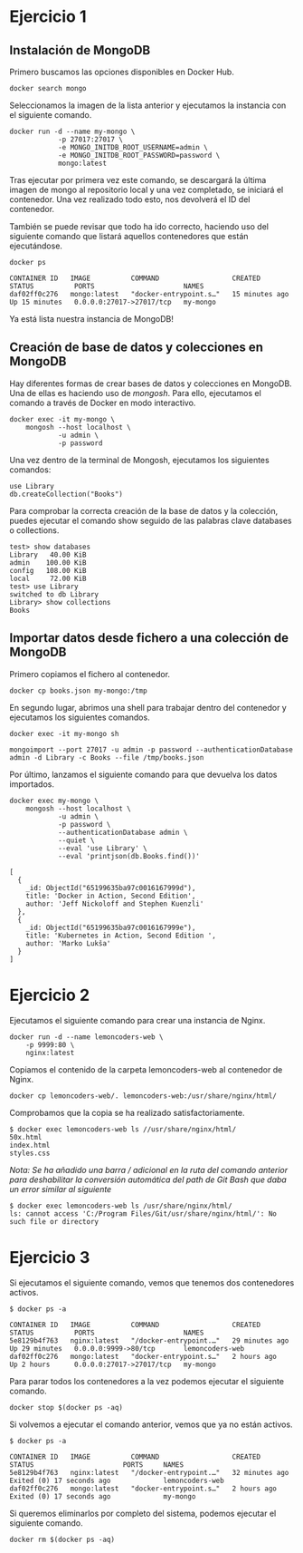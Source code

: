 # Ejercicio 1

## Instalación de MongoDB
Primero buscamos las opciones disponibles en Docker Hub.
```
docker search mongo
```

Seleccionamos la imagen de la lista anterior y ejecutamos la instancia con el siguiente comando.
```
docker run -d --name my-mongo \
            -p 27017:27017 \
            -e MONGO_INITDB_ROOT_USERNAME=admin \
            -e MONGO_INITDB_ROOT_PASSWORD=password \
            mongo:latest
```

Tras ejecutar por primera vez este comando, se descargará la última imagen de mongo al repositorio local y una vez completado, se iniciará el contenedor. Una vez realizado todo esto, nos devolverá el ID del contenedor.

También se puede revisar que todo ha ido correcto, haciendo uso del siguiente comando que listará aquellos contenedores que están ejecutándose.
```
docker ps
```
```shell
CONTAINER ID   IMAGE          COMMAND                  CREATED          STATUS          PORTS                      NAMES
daf02ff0c276   mongo:latest   "docker-entrypoint.s…"   15 minutes ago   Up 15 minutes   0.0.0.0:27017->27017/tcp   my-mongo
```

Ya está lista nuestra instancia de MongoDB!

## Creación de base de datos y colecciones en MongoDB

Hay diferentes formas de crear bases de datos y colecciones en MongoDB. Una de ellas es haciendo uso de *mongosh*. Para ello, ejecutamos el comando a través de Docker en modo interactivo.
```
docker exec -it my-mongo \
    mongosh --host localhost \
            -u admin \
            -p password
```
Una vez dentro de la terminal de Mongosh, ejecutamos los siguientes comandos:
```
use Library
db.createCollection("Books")
```
Para comprobar la correcta creación de la base de datos y la colección, puedes ejecutar el comando show seguido de las palabras clave databases o collections.
```shell
test> show databases
Library   40.00 KiB
admin    100.00 KiB
config   108.00 KiB
local     72.00 KiB
test> use Library
switched to db Library
Library> show collections
Books
```


## Importar datos desde fichero a una colección de MongoDB
Primero copiamos el fichero al contenedor.
```
docker cp books.json my-mongo:/tmp
```
En segundo lugar, abrimos una shell para trabajar dentro del contenedor y ejecutamos los siguientes comandos.
```
docker exec -it my-mongo sh

mongoimport --port 27017 -u admin -p password --authenticationDatabase admin -d Library -c Books --file /tmp/books.json
```

Por último, lanzamos el siguiente comando para que devuelva los datos importados.

```
docker exec my-mongo \
    mongosh --host localhost \
            -u admin \
            -p password \
            --authenticationDatabase admin \
            --quiet \
            --eval 'use Library' \
            --eval 'printjson(db.Books.find())'
```
```shell
[
  {
    _id: ObjectId("65199635ba97c0016167999d"),
    title: 'Docker in Action, Second Edition',
    author: 'Jeff Nickoloff and Stephen Kuenzli'
  },
  {
    _id: ObjectId("65199635ba97c0016167999e"),
    title: 'Kubernetes in Action, Second Edition ',
    author: 'Marko Lukša'
  }
]
```

# Ejercicio 2
Ejecutamos el siguiente comando para crear una instancia de Nginx.
```
docker run -d --name lemoncoders-web \
    -p 9999:80 \
    nginx:latest
```

Copiamos el contenido de la carpeta lemoncoders-web al contenedor de Nginx.
```
docker cp lemoncoders-web/. lemoncoders-web:/usr/share/nginx/html/
```

Comprobamos que la copia se ha realizado satisfactoriamente.
```shell
$ docker exec lemoncoders-web ls //usr/share/nginx/html/
50x.html
index.html
styles.css
```

*Nota: Se ha añadido una barra / adicional en la ruta del comando anterior para deshabilitar la conversión automática del path de Git Bash que daba un error similar al siguiente*
```shell
$ docker exec lemoncoders-web ls /usr/share/nginx/html/
ls: cannot access 'C:/Program Files/Git/usr/share/nginx/html/': No such file or directory
```

# Ejercicio 3
Si ejecutamos el siguiente comando, vemos que tenemos dos contenedores activos.
```shell
$ docker ps -a

CONTAINER ID   IMAGE          COMMAND                  CREATED          STATUS          PORTS                      NAMES
5e8129b4f763   nginx:latest   "/docker-entrypoint.…"   29 minutes ago   Up 29 minutes   0.0.0.0:9999->80/tcp       lemoncoders-web
daf02ff0c276   mongo:latest   "docker-entrypoint.s…"   2 hours ago      Up 2 hours      0.0.0.0:27017->27017/tcp   my-mongo
```

Para parar todos los contenedores a la vez podemos ejecutar el siguiente comando.
```
docker stop $(docker ps -aq)
```

Si volvemos a ejecutar el comando anterior, vemos que ya no están activos.
```shell
$ docker ps -a

CONTAINER ID   IMAGE          COMMAND                  CREATED          STATUS                      PORTS     NAMES
5e8129b4f763   nginx:latest   "/docker-entrypoint.…"   32 minutes ago   Exited (0) 17 seconds ago             lemoncoders-web
daf02ff0c276   mongo:latest   "docker-entrypoint.s…"   2 hours ago      Exited (0) 17 seconds ago             my-mongo
```

Si queremos eliminarlos por completo del sistema, podemos ejecutar el siguiente comando.

```
docker rm $(docker ps -aq)
```